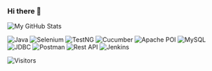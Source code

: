### Hi there 👋

![My GitHub Stats](https://github-readme-stats.vercel.app/api?username=Snmtechno&show_icons=true&theme=radical)

![Java](https://img.shields.io/badge/-Java-red?style=flat&logo=java)
![Selenium](https://img.shields.io/badge/-Selenium-green?style=flat&logo=selenium)
![TestNG](https://img.shields.io/badge/-TestNG-green?style=flat)
![Cucumber](https://img.shields.io/badge/-Cucumber-green?style=flat&logo=cucumber)
![Apache POI](https://img.shields.io/badge/-ApachePOI-blue?style=flat)
![MySQL](https://img.shields.io/badge/-MySQL-blue?style=flat&logo=mysql)
![JDBC](https://img.shields.io/badge/-JDBC-orange?style=flat)
![Postman](https://img.shields.io/badge/-Postman-red?style=flat&logo=postman)
![Rest API](https://img.shields.io/badge/-RestAPI-brightgreen?style=flat)
![Jenkins](https://img.shields.io/badge/-Jenkins-black?style=flat&logo=jenkins)



![Visitors](https://visitor-badge.laobi.icu/badge?page_id=Snmtechno.Snmtechno)

<circle cx="50" cy="50" r="10" fill="blue" />

<filter id="waves" x="0%" y="0%" width="100%" height="100%">
   <feImage xlink:href="#wavePattern" result="wavePattern" />
   <feDisplacementMap in="SourceGraphic" in2="wavePattern" scale="20" />
</filter>

<circle cx="150" cy="70" r="2" fill="white" />
<circle cx="170" cy="90" r="2" fill="white" />
<!-- ... Daha fazla yıldız ekleyin ... -->









